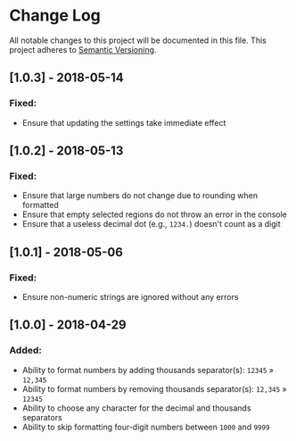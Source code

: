 # Change Log
All notable changes to this project will be documented in this file.
This project adheres to [Semantic Versioning](http://semver.org/).

## [1.0.3] - 2018-05-14
### Fixed:
- Ensure that updating the settings take immediate effect

## [1.0.2] - 2018-05-13
### Fixed:
- Ensure that large numbers do not change due to rounding when formatted
- Ensure that empty selected regions do not throw an error in the console
- Ensure that a useless decimal dot (e.g., `1234.`) doesn't count as a digit

## [1.0.1] - 2018-05-06
### Fixed:
- Ensure non-numeric strings are ignored without any errors

## [1.0.0] - 2018-04-29 
### Added:
- Ability to format numbers by adding thousands separator(s): `12345` » `12,345`
- Ability to format numbers by removing thousands separator(s): `12,345` » `12345`
- Ability to choose any character for the decimal and thousands separators
- Ability to skip formatting four-digit numbers between `1000` and `9999`
